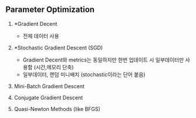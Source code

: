 
## Parameter Optimization
1. *Gradient Decent</br>
   - 전체 데이터 사용
2. *Stochastic Gradient Descent (SGD)</br>
   - Gradient Decent와 metrics는 동일하지만 한번 업데이트 시 일부데이터만 사용함 (시간,메모리 단축)
   - 일부데이터, 랜덤 미니배치 (stochastic이라는 단어 붙음)
   
4. Mini-Batch Gradient Descent</br>
5. Conjugate Gradient Descent</br>
6. Quasi-Newton Methods (like BFGS)</br>
